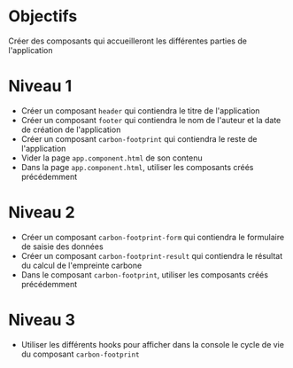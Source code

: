 # Objectifs

Créer des composants qui accueilleront les différentes parties de l'application

# Niveau 1

- Créer un composant `header` qui contiendra le titre de l'application
- Créer un composant `footer` qui contiendra le nom de l'auteur et la date de création de l'application
- Créer un composant `carbon-footprint` qui contiendra le reste de l'application
- Vider la page `app.component.html` de son contenu
- Dans la page `app.component.html`, utiliser les composants créés précédemment

# Niveau 2

- Créer un composant `carbon-footprint-form` qui contiendra le formulaire de saisie des données
- Créer un composant `carbon-footprint-result` qui contiendra le résultat du calcul de l'empreinte carbone
- Dans le composant `carbon-footprint`, utiliser les composants créés précédemment

# Niveau 3

- Utiliser les différents hooks pour afficher dans la console le cycle de vie du composant `carbon-footprint`